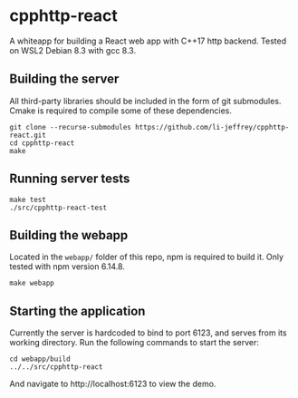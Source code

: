 # cpphttp-react
A whiteapp for building a React web app with C++17 http backend. Tested on WSL2 Debian 8.3 with gcc 8.3.

## Building the server
All third-party libraries should be included in the form of git submodules. Cmake is required to compile some of these dependencies.
```
git clone --recurse-submodules https://github.com/li-jeffrey/cpphttp-react.git
cd cpphttp-react
make
```

## Running server tests
```
make test
./src/cpphttp-react-test
```

## Building the webapp
Located in the `webapp/` folder of this repo, npm is required to build it. Only tested with npm version 6.14.8.
```
make webapp
```

## Starting the application
Currently the server is hardcoded to bind to port 6123, and serves from its working directory. Run the following commands to start the server:
```
cd webapp/build
../../src/cpphttp-react
```

And navigate to http://localhost:6123 to view the demo.
